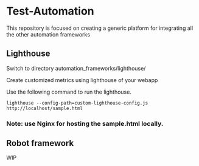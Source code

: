 # Test-Automation
This repository is focused on creating a generic platform for integrating all the other automation frameworks

## Lighthouse
Switch to directory automation_frameworks/lighthouse/ 

Create customized metrics using lighthouse of your webapp


Use the following command to run the lighthouse.

`lighthouse --config-path=custom-lighthouse-config.js http://localhost/sample.html`

### Note: use Nginx for hosting the sample.html locally.

## Robot framework
WIP
